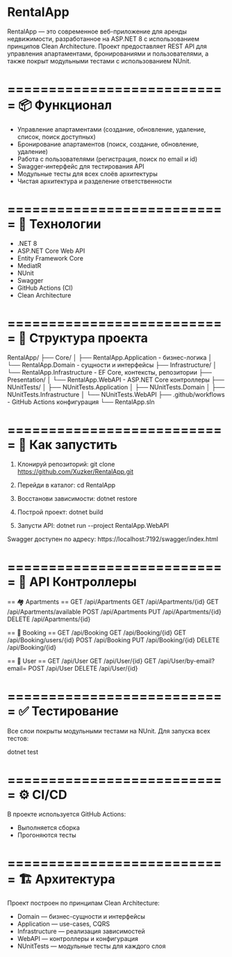 # RentalApp

RentalApp — это современное веб-приложение для аренды недвижимости, разработанное на ASP.NET 8 с использованием принципов Clean Architecture. Проект предоставляет REST API для управления апартаментами, бронированиями и пользователями, а также покрыт модульными тестами с использованием NUnit.

===========================
📦 Функционал
===========================

- Управление апартаментами (создание, обновление, удаление, список, поиск доступных)
- Бронирование апартаментов (поиск, создание, обновление, удаление)
- Работа с пользователями (регистрация, поиск по email и id)
- Swagger-интерфейс для тестирования API
- Модульные тесты для всех слоёв архитектуры
- Чистая архитектура и разделение ответственности

===========================
🧰 Технологии
===========================

- .NET 8
- ASP.NET Core Web API
- Entity Framework Core
- MediatR
- NUnit
- Swagger
- GitHub Actions (CI)
- Clean Architecture

===========================
📁 Структура проекта
===========================

RentalApp/
├── Core/
│   ├── RentalApp.Application         - бизнес-логика
│   └── RentalApp.Domain              - сущности и интерфейсы
├── Infrastructure/
│   └── RentalApp.Infrastructure      - EF Core, контексты, репозитории
├── Presentation/
│   └── RentalApp.WebAPI              - ASP.NET Core контроллеры
├── NUnitTests/
│   ├── NUnitTests.Application
│   ├── NUnitTests.Domain
│   ├── NUnitTests.Infrastructure
│   └── NUnitTests.WebAPI
├── .github/workflows                 - GitHub Actions конфигурация
└── RentalApp.sln

===========================
🚀 Как запустить
===========================

1. Клонируй репозиторий:
   git clone https://github.com/Xuzker/RentalApp.git

2. Перейди в каталог:
   cd RentalApp

3. Восстанови зависимости:
   dotnet restore

4. Построй проект:
   dotnet build

5. Запусти API:
   dotnet run --project RentalApp.WebAPI

Swagger доступен по адресу:
https://localhost:7192/swagger/index.html

===========================
📘 API Контроллеры
===========================

== 🏘️ Apartments ==
GET     /api/Apartments
GET     /api/Apartments/{id}
GET     /api/Apartments/available
POST    /api/Apartments
PUT     /api/Apartments/{id}
DELETE  /api/Apartments/{id}

== 📅 Booking ==
GET     /api/Booking
GET     /api/Booking/{id}
GET     /api/Booking/users/{id}
POST    /api/Booking
PUT     /api/Booking/{id}
DELETE  /api/Booking/{id}

== 👤 User ==
GET     /api/User
GET     /api/User/{id}
GET     /api/User/by-email?email=
POST    /api/User
DELETE  /api/User/{id}

===========================
✅ Тестирование
===========================

Все слои покрыты модульными тестами на NUnit.
Для запуска всех тестов:

dotnet test

===========================
⚙️ CI/CD
===========================

В проекте используется GitHub Actions:
- Выполняется сборка
- Прогоняются тесты

===========================
🏗️ Архитектура
===========================

Проект построен по принципам Clean Architecture:

- Domain        — бизнес-сущности и интерфейсы
- Application   — use-cases, CQRS
- Infrastructure — реализация зависимостей
- WebAPI        — контроллеры и конфигурация
- NUnitTests    — модульные тесты для каждого слоя
